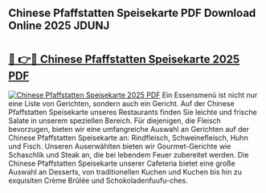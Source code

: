 ## Chinese Pfaffstatten Speisekarte PDF Download Online 2025 JDUNJ

# <h2><a href="http://gc7f2ix.nevu.top/?p=Chinese+Pfaffstatten+Speisekarte">🔗 👉🔴 Chinese Pfaffstatten Speisekarte 2025 PDF</a></h2>

[![Chinese Pfaffstatten Speisekarte 2025 PDF](https://i.imgur.com/dBaPXMq.png)](http://gc7f2ix.nevu.top/?p=Chinese+Pfaffstatten+Speisekarte)
Ein Essensmenü ist nicht nur eine Liste von Gerichten, sondern auch ein Gericht. Auf der Chinese Pfaffstatten Speisekarte unseres Restaurants finden Sie leichte und frische Salate in unserem speziellen Bereich. Für diejenigen, die Fleisch bevorzugen, bieten wir eine umfangreiche Auswahl an Gerichten auf der Chinese Pfaffstatten Speisekarte an: Rindfleisch, Schweinefleisch, Huhn und Fisch. Unseren Auserwählten bieten wir Gourmet-Gerichte wie Schaschlik und Steak an, die bei lebendem Feuer zubereitet werden. Die Chinese Pfaffstatten Speisekarte unserer Cafeteria bietet eine große Auswahl an Desserts, von traditionellen Kuchen und Kuchen bis hin zu exquisiten Crème Brûlée und Schokoladenfuufu-ches.
